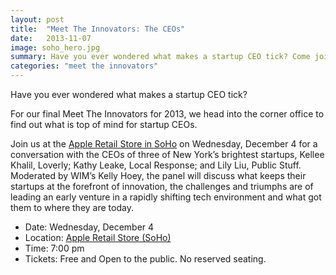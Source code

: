 ```yaml
---
layout: post
title:  "Meet The Innovators: The CEOs"
date:   2013-11-07
image: soho_hero.jpg
summary: Have you ever wondered what makes a startup CEO tick? Come join us at the Apple Retail Store in Soho at our final Meet the Innovators for 2013!
categories: "meet the innovators"
---
```


Have you ever wondered what makes a startup CEO tick?

For our final Meet The Innovators for 2013, we head into the corner office to find out what is top of mind for startup CEOs.

Join us at the [Apple Retail Store in SoHo](http://www.apple.com/retail/soho/) on Wednesday, December 4 for a conversation with the CEOs of three of New York’s brightest startups, Kellee Khalil, Loverly; Kathy Leake, Local Response; and Lily Liu, Public Stuff. Moderated by WIM’s Kelly Hoey, the panel will discuss what keeps their startups at the forefront of innovation, the challenges and triumphs are of leading an early venture in a rapidly shifting tech environment and what got them to where they are today.


* Date: Wednesday, December 4
* Location: [Apple Retail Store (SoHo)](http://www.apple.com/retail/soho/)
* Time: 7:00 pm
* Tickets: Free and Open to the public. No reserved seating.


